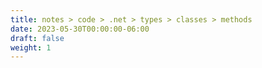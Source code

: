 ```yaml
---
title: notes > code > .net > types > classes > methods
date: 2023-05-30T00:00:00-06:00
draft: false
weight: 1
---
```

